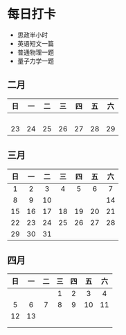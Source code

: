 # 每日打卡
* 思政半小时
* 英语短文一篇
* 普通物理一题
* 量子力学一题
  
 ## 二月
| 日 | 一 | 二 | 三 | 四 | 五 | 六 |  
| :-------: | :------:  | :-------: | :-------: | :-------: | :--------: | :-------: |
|      |      |      |      |    |   |   |
|    |    |    |  |   |  |   |
|     |   |     |     |    |    |    | 
|   |   |   |   |   |    |    | 
| 23  |  24 |  25 |  26 |27 |  28| 29   | 


## 三月
| 日 | 一 | 二 | 三 | 四 | 五 | 六 |  
| :-------: | :------:  | :-------: | :-------: | :-------: | :--------: | :-------: | 
|  1  |  2 |  3   | 4  |  5  |  6   |  7 |
|  8 |  9  |  10 |   |   |   |  14  |
|  15 | 16  |  17 |  18 |  19 | 20   |  21  | 
|  22 |  23 | 24  | 25  |  26 |   27 |    28| 
| 29  | 30  | 31  |   |   |    |    |  

## 四月
| 日 | 一 | 二 | 三 | 四 | 五 | 六 | 
| :-------: | :------:  | :-------: | :-------: | :-------: | :--------: | :-------:|
|      |      |      |   1  |   2  |  3    |  4  |
| 5 | 6 | 7 | 8 | 9 | 10 | 11 |
| 12 |13 | | | | | |
| | | | | | | |
| | | | | | | |  




